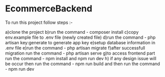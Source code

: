 # EcommerceBackend

To run this project follow steps :-

a)clone the project
b)run the command - composer install
c)copy env.example file to .env file (newly created file)
d)run the command - php artisan key:generate  to generate app key
e)setup database information in .env file
e)run the command - php artisan migrate
f)after successfull migration run the command - php artisan serve 
g)to access frontend part run the command - npm install     and     npm run dev
h) if any design issue will be occur then run the command - npm run build        and then run the command - npm run dev

